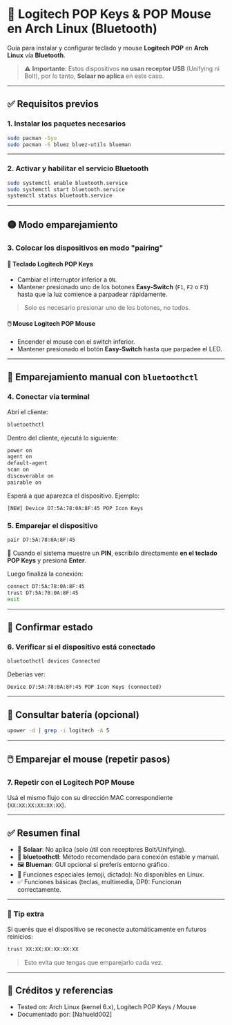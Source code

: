 # 🧩 Logitech POP Keys & POP Mouse en Arch Linux (Bluetooth)

Guía para instalar y configurar teclado y mouse **Logitech POP** en **Arch Linux** vía **Bluetooth**.

> ⚠️ **Importante**: Estos dispositivos **no usan receptor USB** (Unifying ni Bolt), por lo tanto, **Solaar no aplica** en este caso.

---

## ✅ Requisitos previos

### 1. Instalar los paquetes necesarios

```bash
sudo pacman -Syu
sudo pacman -S bluez bluez-utils blueman
````

---

### 2. Activar y habilitar el servicio Bluetooth

```bash
sudo systemctl enable bluetooth.service
sudo systemctl start bluetooth.service
systemctl status bluetooth.service
```

---

## 🟡 Modo emparejamiento

### 3. Colocar los dispositivos en modo "pairing"

#### 🔡 Teclado Logitech POP Keys

* Cambiar el interruptor inferior a `ON`.
* Mantener presionado uno de los botones **Easy-Switch** (`F1`, `F2` o `F3`) hasta que la luz comience a parpadear rápidamente.

> Solo es necesario presionar uno de los botones, no todos.

#### 🖱️ Mouse Logitech POP Mouse

* Encender el mouse con el switch inferior.
* Mantener presionado el botón **Easy-Switch** hasta que parpadee el LED.

---

## 📶 Emparejamiento manual con `bluetoothctl`

### 4. Conectar vía terminal

Abrí el cliente:

```bash
bluetoothctl
```

Dentro del cliente, ejecutá lo siguiente:

```bash
power on
agent on
default-agent
scan on
discoverable on
pairable on
```

Esperá a que aparezca el dispositivo. Ejemplo:

```
[NEW] Device D7:5A:78:0A:8F:45 POP Icon Keys
```

### 5. Emparejar el dispositivo

```bash
pair D7:5A:78:0A:8F:45
```

📌 Cuando el sistema muestre un **PIN**, escribilo directamente **en el teclado POP Keys** y presioná **Enter**.

Luego finalizá la conexión:

```bash
connect D7:5A:78:0A:8F:45
trust D7:5A:78:0A:8F:45
exit
```

---

## 🔄 Confirmar estado

### 6. Verificar si el dispositivo está conectado

```bash
bluetoothctl devices Connected
```

Deberías ver:

```
Device D7:5A:78:0A:8F:45 POP Icon Keys (connected)
```

---

## 🔋 Consultar batería (opcional)

```bash
upower -d | grep -i logitech -A 5
```

---

## 🖱️ Emparejar el mouse (repetir pasos)

### 7. Repetir con el Logitech POP Mouse

Usá el mismo flujo con su dirección MAC correspondiente (`XX:XX:XX:XX:XX:XX`).

---

## ✅ Resumen final

* 🔌 **Solaar**: No aplica (solo útil con receptores Bolt/Unifying).
* 🧭 **bluetoothctl**: Método recomendado para conexión estable y manual.
* 🖼️ **Blueman**: GUI opcional si preferís entorno gráfico.
* 🚫 Funciones especiales (emoji, dictado): No disponibles en Linux.
* ✅ Funciones básicas (teclas, multimedia, DPI): Funcionan correctamente.

---

### 🧠 Tip extra

Si querés que el dispositivo se reconecte automáticamente en futuros reinicios:

```bash
trust XX:XX:XX:XX:XX:XX
```

> Esto evita que tengas que emparejarlo cada vez.

---

## 📁 Créditos y referencias

* Tested on: Arch Linux (kernel 6.x), Logitech POP Keys / Mouse
* Documentado por: \[Nahueld002]